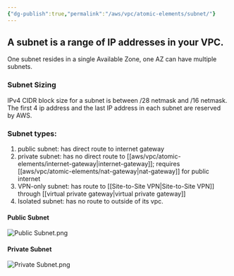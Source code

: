 ```yaml
---
{"dg-publish":true,"permalink":"/aws/vpc/atomic-elements/subnet/"}
---
```


## A subnet is a range of IP addresses in your VPC.

One subnet resides in a single Available Zone, one AZ can have multiple subnets.

### Subnet Sizing

IPv4 CIDR block size for a subnet is between /28 netmask and /16 netmask.
The first 4 ip address and the last IP address in each subnet are reserved by AWS.

### Subnet types:
1. public subnet: has direct route to internet gateway
2. private subnet: has no direct route to [[aws/vpc/atomic-elements/internet-gateway\|internet-gateway]]; requires [[aws/vpc/atomic-elements/nat-gateway\|nat-gateway]] for public internet
3. VPN-only subnet: has route to [[Site-to-Site VPN\|Site-to-Site VPN]] through [[virtual private gateway\|virtual private gateway]]
4. Isolated subnet: has no route to outside of its vpc.


#### **Public Subnet**

<style> .container {font-family: sans-serif; text-align: center;} .button-wrapper button {z-index: 1;height: 40px; width: 100px; margin: 10px;padding: 5px;} .excalidraw .App-menu_top .buttonList { display: flex;} .excalidraw-wrapper { height: 800px; margin: 50px; position: relative;} :root[dir="ltr"] .excalidraw .layer-ui__wrapper .zen-mode-transition.App-menu_bottom--transition-left {transform: none;} </style><script src="https://cdn.jsdelivr.net/npm/react@17/umd/react.production.min.js"></script><script src="https://cdn.jsdelivr.net/npm/react-dom@17/umd/react-dom.production.min.js"></script><script type="text/javascript" src="https://cdn.jsdelivr.net/npm/@excalidraw/excalidraw@0/dist/excalidraw.production.min.js"></script><div id="Public_Subnetexcalidraw.md1"></div><script>(function(){const InitialData={"type":"excalidraw","version":2,"source":"https://github.com/zsviczian/obsidian-excalidraw-plugin/releases/tag/2.8.1","elements":[{"id":"5bkJlpKXXu0BzRz5Fr9u-","type":"rectangle","x":-311.52389380530974,"y":-224.5171946756601,"width":651.0477876106194,"height":389.32146957520087,"angle":0,"strokeColor":"#1e1e1e","backgroundColor":"transparent","fillStyle":"solid","strokeWidth":2,"strokeStyle":"solid","roughness":1,"opacity":100,"groupIds":[],"frameId":null,"index":"a1","roundness":{"type":3},"seed":1635394146,"version":290,"versionNonce":101702846,"isDeleted":false,"boundElements":[],"updated":1738682781959,"link":null,"locked":false},{"id":"hxzc1rCF","type":"text","x":-292.8573300956078,"y":-208.06270537945903,"width":28.669830322265625,"height":18.686790689168177,"angle":0,"strokeColor":"#1e1e1e","backgroundColor":"transparent","fillStyle":"solid","strokeWidth":2,"strokeStyle":"solid","roughness":1,"opacity":100,"groupIds":[],"frameId":null,"index":"a2","roundness":null,"seed":442309950,"version":226,"versionNonce":889524898,"isDeleted":false,"boundElements":[],"updated":1738682783809,"link":null,"locked":false,"text":"VPC","rawText":"VPC","fontSize":14.949432551334542,"fontFamily":5,"textAlign":"left","verticalAlign":"top","containerId":null,"originalText":"VPC","autoResize":true,"lineHeight":1.25},{"id":"05kjNDrwyTF9JiMk2_OmV","type":"rectangle","x":-287.05737704918033,"y":-159.5705265410959,"width":322.55737704918033,"height":269.5342465753425,"angle":0,"strokeColor":"#1e1e1e","backgroundColor":"transparent","fillStyle":"solid","strokeWidth":2,"strokeStyle":"solid","roughness":1,"opacity":100,"groupIds":["iyYbkaBhsz2m86-qtExJE"],"frameId":null,"index":"a2l","roundness":{"type":3},"seed":174167742,"version":246,"versionNonce":1195518634,"isDeleted":false,"boundElements":[{"id":"KeeEFuoTd30I4EqMg2sPI","type":"arrow"}],"updated":1738697415769,"link":null,"locked":false},{"id":"K77F2icJ","type":"text","x":-268.75177248083156,"y":-145.0522884351641,"width":43.18452453613281,"height":15.780693593404127,"angle":0,"strokeColor":"#1e1e1e","backgroundColor":"transparent","fillStyle":"solid","strokeWidth":2,"strokeStyle":"solid","roughness":1,"opacity":100,"groupIds":["iyYbkaBhsz2m86-qtExJE"],"frameId":null,"index":"a3","roundness":null,"seed":1980770302,"version":156,"versionNonce":402089762,"isDeleted":false,"boundElements":[],"updated":1738682789309,"link":null,"locked":false,"text":"Subnet","rawText":"Subnet","fontSize":12.624554874723302,"fontFamily":5,"textAlign":"left","verticalAlign":"top","containerId":null,"originalText":"Subnet","autoResize":true,"lineHeight":1.25},{"id":"R4yHCWBYjL-TyqBi1uE-h","type":"rectangle","x":-77.5,"y":-84.4609375,"width":229.99999999999997,"height":105,"angle":0,"strokeColor":"#2f9e44","backgroundColor":"#b2f2bb","fillStyle":"solid","strokeWidth":2,"strokeStyle":"solid","roughness":1,"opacity":100,"groupIds":[],"frameId":null,"index":"a4","roundness":{"type":3},"seed":66351266,"version":284,"versionNonce":1517284650,"isDeleted":false,"boundElements":[{"type":"text","id":"3qNK5WrI"},{"id":"lYW3Fe7g3CQb5r5zPwyUG","type":"arrow"},{"id":"rd--dlaxW6-6_2Qh0sPaw","type":"arrow"},{"id":"6kdvnwWZpxQuvqfkYnV53","type":"arrow"},{"id":"KeeEFuoTd30I4EqMg2sPI","type":"arrow"}],"updated":1738697415769,"link":null,"locked":false},{"id":"3qNK5WrI","type":"text","x":-66.60993957519533,"y":-69.4609375,"width":208.21987915039062,"height":75,"angle":0,"strokeColor":"#2f9e44","backgroundColor":"transparent","fillStyle":"solid","strokeWidth":2,"strokeStyle":"solid","roughness":1,"opacity":100,"groupIds":[],"frameId":null,"index":"a5","roundness":null,"seed":149640674,"version":293,"versionNonce":546715838,"isDeleted":false,"boundElements":[],"updated":1738682792009,"link":null,"locked":false,"text":"Route Table\nDestination | Target\n0.0.0.0/32  | igw-xxx","rawText":"Route Table\nDestination | Target\n0.0.0.0/32  | igw-xxx","fontSize":20,"fontFamily":5,"textAlign":"center","verticalAlign":"middle","containerId":"R4yHCWBYjL-TyqBi1uE-h","originalText":"Route Table\nDestination | Target\n0.0.0.0/32  | igw-xxx","autoResize":true,"lineHeight":1.25},{"id":"ZPkGmmrCldqKw9hIC1eNN","type":"rectangle","x":228.5,"y":-89.4609375,"width":200,"height":116,"angle":0,"strokeColor":"#228be6","backgroundColor":"#a5d8ff","fillStyle":"solid","strokeWidth":2,"strokeStyle":"solid","roughness":1,"opacity":100,"groupIds":[],"frameId":null,"index":"a6","roundness":{"type":3},"seed":1779140706,"version":100,"versionNonce":1580815018,"isDeleted":false,"boundElements":[{"type":"text","id":"KzATuRnt"},{"id":"rd--dlaxW6-6_2Qh0sPaw","type":"arrow"},{"id":"7orb69btInt-4vXwB2ZlL","type":"arrow"},{"id":"eNMqXVuCVKpPY-dRDDaU1","type":"arrow"},{"id":"6kdvnwWZpxQuvqfkYnV53","type":"arrow"}],"updated":1738697408554,"link":null,"locked":false},{"id":"KzATuRnt","type":"text","x":240.26006317138672,"y":-56.4609375,"width":176.47987365722656,"height":50,"angle":0,"strokeColor":"#228be6","backgroundColor":"#b2f2bb","fillStyle":"solid","strokeWidth":2,"strokeStyle":"solid","roughness":1,"opacity":100,"groupIds":[],"frameId":null,"index":"a7","roundness":null,"seed":718028130,"version":44,"versionNonce":901145790,"isDeleted":false,"boundElements":[],"updated":1738682579110,"link":null,"locked":false,"text":"Internet Gateway\nigw-xxx","rawText":"Internet Gateway\nigw-xxx","fontSize":20,"fontFamily":5,"textAlign":"center","verticalAlign":"middle","containerId":"ZPkGmmrCldqKw9hIC1eNN","originalText":"Internet Gateway\nigw-xxx","autoResize":true,"lineHeight":1.25},{"id":"lYW3Fe7g3CQb5r5zPwyUG","type":"arrow","x":-260.5,"y":-38.17455634617386,"width":182,"height":0.4421085138512204,"angle":0,"strokeColor":"#228be6","backgroundColor":"#a5d8ff","fillStyle":"solid","strokeWidth":1,"strokeStyle":"solid","roughness":1,"opacity":100,"groupIds":[],"frameId":null,"index":"a8","roundness":{"type":2},"seed":959547810,"version":122,"versionNonce":563639338,"isDeleted":false,"boundElements":[],"updated":1738697420120,"link":null,"locked":false,"points":[[0,0],[182,-0.4421085138512204]],"lastCommittedPoint":null,"startBinding":{"elementId":"ExJiJV2s","focus":0.9953116581431476,"gap":5,"fixedPoint":null},"endBinding":{"elementId":"R4yHCWBYjL-TyqBi1uE-h","focus":0.13144364691378335,"gap":1,"fixedPoint":null},"startArrowhead":null,"endArrowhead":"arrow","elbowed":false},{"id":"ExJiJV2s","type":"text","x":-255.5,"y":-63.4609375,"width":137.33990478515625,"height":25,"angle":0,"strokeColor":"#228be6","backgroundColor":"#a5d8ff","fillStyle":"solid","strokeWidth":1,"strokeStyle":"solid","roughness":1,"opacity":100,"groupIds":[],"frameId":null,"index":"a9","roundness":null,"seed":1229125922,"version":32,"versionNonce":212783806,"isDeleted":false,"boundElements":[{"id":"lYW3Fe7g3CQb5r5zPwyUG","type":"arrow"}],"updated":1738682690306,"link":null,"locked":false,"text":"74.125.135.113","rawText":"74.125.135.113","fontSize":20,"fontFamily":5,"textAlign":"left","verticalAlign":"top","containerId":null,"originalText":"74.125.135.113","autoResize":true,"lineHeight":1.25},{"id":"rd--dlaxW6-6_2Qh0sPaw","type":"arrow","x":153.5,"y":-29.14353501393056,"width":74,"height":1.0271344201245327,"angle":0,"strokeColor":"#228be6","backgroundColor":"#a5d8ff","fillStyle":"solid","strokeWidth":1,"strokeStyle":"solid","roughness":1,"opacity":100,"groupIds":[],"frameId":null,"index":"aA","roundness":{"type":2},"seed":2028305634,"version":62,"versionNonce":503894582,"isDeleted":false,"boundElements":[],"updated":1738697327563,"link":null,"locked":false,"points":[[0,0],[74,-1.0271344201245327]],"lastCommittedPoint":null,"startBinding":{"elementId":"R4yHCWBYjL-TyqBi1uE-h","focus":0.08904958677685952,"gap":1.0000000000000284,"fixedPoint":null},"endBinding":{"elementId":"ZPkGmmrCldqKw9hIC1eNN","focus":0.001879699248120301,"gap":1,"fixedPoint":null},"startArrowhead":null,"endArrowhead":"arrow","elbowed":false},{"id":"7orb69btInt-4vXwB2ZlL","type":"arrow","x":432.5,"y":-31.189071373828256,"width":130.25994873046875,"height":1.4000630962205918,"angle":0,"strokeColor":"#228be6","backgroundColor":"#a5d8ff","fillStyle":"solid","strokeWidth":1,"strokeStyle":"solid","roughness":1,"opacity":100,"groupIds":[],"frameId":null,"index":"aB","roundness":{"type":2},"seed":1378001150,"version":81,"versionNonce":350034806,"isDeleted":false,"boundElements":[],"updated":1738697327563,"link":null,"locked":false,"points":[[0,0],[130.25994873046875,-1.4000630962205918]],"lastCommittedPoint":null,"startBinding":{"elementId":"ZPkGmmrCldqKw9hIC1eNN","focus":0.02352408957249491,"gap":4,"fixedPoint":null},"endBinding":{"elementId":"2YbWHr8O","focus":-1.613550832669398,"gap":8,"fixedPoint":null},"startArrowhead":null,"endArrowhead":"arrow","elbowed":false},{"id":"2YbWHr8O","type":"text","x":452.5,"y":-65.4609375,"width":102.25994873046875,"height":25,"angle":0,"strokeColor":"#228be6","backgroundColor":"#a5d8ff","fillStyle":"solid","strokeWidth":1,"strokeStyle":"solid","roughness":1,"opacity":100,"groupIds":[],"frameId":null,"index":"aC","roundness":null,"seed":771025634,"version":26,"versionNonce":508054818,"isDeleted":false,"boundElements":[{"id":"7orb69btInt-4vXwB2ZlL","type":"arrow"}],"updated":1738682712957,"link":null,"locked":false,"text":"google.com","rawText":"google.com","fontSize":20,"fontFamily":5,"textAlign":"left","verticalAlign":"top","containerId":null,"originalText":"google.com","autoResize":true,"lineHeight":1.25},{"id":"eNMqXVuCVKpPY-dRDDaU1","type":"arrow","x":561.9517333166607,"y":7.288469738769663,"width":119.3803242859372,"height":0,"angle":0,"strokeColor":"#f08c00","backgroundColor":"#a5d8ff","fillStyle":"solid","strokeWidth":1,"strokeStyle":"solid","roughness":1,"opacity":100,"groupIds":[],"frameId":null,"index":"aD","roundness":{"type":2},"seed":1423326390,"version":57,"versionNonce":1869605930,"isDeleted":false,"boundElements":null,"updated":1738697346379,"link":null,"locked":false,"points":[[0,0],[-119.3803242859372,0]],"lastCommittedPoint":null,"startBinding":null,"endBinding":{"elementId":"ZPkGmmrCldqKw9hIC1eNN","focus":0.6680932282546496,"gap":14.071409030723487,"fixedPoint":null},"startArrowhead":null,"endArrowhead":"arrow","elbowed":false},{"id":"VPJgY9YJ","type":"text","x":451.7545108988726,"y":-24.087128310739445,"width":102.25994873046875,"height":25,"angle":0,"strokeColor":"#f08c00","backgroundColor":"#a5d8ff","fillStyle":"solid","strokeWidth":1,"strokeStyle":"solid","roughness":1,"opacity":100,"groupIds":[],"frameId":null,"index":"aH","roundness":null,"seed":259935798,"version":45,"versionNonce":543438250,"isDeleted":false,"boundElements":null,"updated":1738697441898,"link":null,"locked":false,"text":"google.com","rawText":"google.com","fontSize":20,"fontFamily":5,"textAlign":"left","verticalAlign":"top","containerId":null,"originalText":"google.com","autoResize":true,"lineHeight":1.25},{"id":"6kdvnwWZpxQuvqfkYnV53","type":"arrow","x":224.4727396621842,"y":5.757952760744843,"width":70.40378098914255,"height":1.5305169780248207,"angle":0,"strokeColor":"#f08c00","backgroundColor":"#a5d8ff","fillStyle":"solid","strokeWidth":1,"strokeStyle":"solid","roughness":1,"opacity":100,"groupIds":[],"frameId":null,"index":"aI","roundness":{"type":2},"seed":1134958518,"version":32,"versionNonce":1770876266,"isDeleted":false,"boundElements":null,"updated":1738697408554,"link":null,"locked":false,"points":[[0,0],[-70.40378098914255,-1.5305169780248207]],"lastCommittedPoint":null,"startBinding":{"elementId":"ZPkGmmrCldqKw9hIC1eNN","focus":-0.6561041229523406,"gap":4.02726033781579,"fixedPoint":null},"endBinding":{"elementId":"R4yHCWBYjL-TyqBi1uE-h","focus":0.611895736099637,"gap":1.568958673041692,"fixedPoint":null},"startArrowhead":null,"endArrowhead":"arrow","elbowed":false},{"id":"KeeEFuoTd30I4EqMg2sPI","type":"arrow","x":-90.81375781093229,"y":4.227435782720022,"width":169.1221260717445,"height":3.061033956049755,"angle":0,"strokeColor":"#f08c00","backgroundColor":"#a5d8ff","fillStyle":"solid","strokeWidth":1,"strokeStyle":"solid","roughness":1,"opacity":100,"groupIds":[],"frameId":null,"index":"aJ","roundness":{"type":2},"seed":2049859766,"version":68,"versionNonce":377339690,"isDeleted":false,"boundElements":null,"updated":1738697446302,"link":null,"locked":false,"points":[[0,0],[-169.1221260717445,-3.061033956049755]],"lastCommittedPoint":null,"startBinding":{"elementId":"R4yHCWBYjL-TyqBi1uE-h","focus":-0.705565639521232,"gap":13.313757810932273,"fixedPoint":null},"endBinding":{"elementId":"05kjNDrwyTF9JiMk2_OmV","focus":0.20625153959330828,"gap":1,"fixedPoint":null},"startArrowhead":null,"endArrowhead":"arrow","elbowed":false},{"id":"RzAYzBpH","type":"text","x":-249.98752352551534,"y":-27.1481622667892,"width":137.33990478515625,"height":25,"angle":0,"strokeColor":"#f08c00","backgroundColor":"#a5d8ff","fillStyle":"solid","strokeWidth":1,"strokeStyle":"solid","roughness":1,"opacity":100,"groupIds":["iyYbkaBhsz2m86-qtExJE"],"frameId":null,"index":"aQ","roundness":null,"seed":438088362,"version":17,"versionNonce":2114789034,"isDeleted":false,"boundElements":null,"updated":1738697462105,"link":null,"locked":false,"text":"74.125.135.113","rawText":"74.125.135.113","fontSize":20,"fontFamily":5,"textAlign":"left","verticalAlign":"top","containerId":null,"originalText":"74.125.135.113","autoResize":true,"lineHeight":1.25},{"id":"MYeoaURf","type":"text","x":463.9986467230712,"y":-11.077733997528412,"width":8,"height":25,"angle":0,"strokeColor":"#f08c00","backgroundColor":"#a5d8ff","fillStyle":"solid","strokeWidth":1,"strokeStyle":"solid","roughness":1,"opacity":100,"groupIds":[],"frameId":null,"index":"aE","roundness":null,"seed":383954742,"version":3,"versionNonce":1016912310,"isDeleted":true,"boundElements":null,"updated":1738697395511,"link":null,"locked":false,"text":"","rawText":"","fontSize":20,"fontFamily":5,"textAlign":"left","verticalAlign":"top","containerId":null,"originalText":"","autoResize":true,"lineHeight":1.25},{"id":"qUsvHtqY","type":"text","x":468.5901976571458,"y":-14.90402644259052,"width":8,"height":25,"angle":0,"strokeColor":"#f08c00","backgroundColor":"#a5d8ff","fillStyle":"solid","strokeWidth":1,"strokeStyle":"solid","roughness":1,"opacity":100,"groupIds":[],"frameId":null,"index":"aF","roundness":null,"seed":481190966,"version":3,"versionNonce":1354714806,"isDeleted":true,"boundElements":null,"updated":1738697396464,"link":null,"locked":false,"text":"","rawText":"","fontSize":20,"fontFamily":5,"textAlign":"left","verticalAlign":"top","containerId":null,"originalText":"","autoResize":true,"lineHeight":1.25},{"id":"hsIChdaF","type":"text","x":468.5901976571458,"y":-17.965060398640162,"width":8,"height":25,"angle":0,"strokeColor":"#f08c00","backgroundColor":"#a5d8ff","fillStyle":"solid","strokeWidth":1,"strokeStyle":"solid","roughness":1,"opacity":100,"groupIds":[],"frameId":null,"index":"aG","roundness":null,"seed":678926646,"version":3,"versionNonce":696206262,"isDeleted":true,"boundElements":null,"updated":1738697397626,"link":null,"locked":false,"text":"","rawText":"","fontSize":20,"fontFamily":5,"textAlign":"left","verticalAlign":"top","containerId":null,"originalText":"","autoResize":true,"lineHeight":1.25},{"id":"Sm0bOdnb","type":"text","x":-221.67295943205585,"y":-4.955666085429016,"width":8,"height":25,"angle":0,"strokeColor":"#f08c00","backgroundColor":"#a5d8ff","fillStyle":"solid","strokeWidth":1,"strokeStyle":"solid","roughness":1,"opacity":100,"groupIds":["iyYbkaBhsz2m86-qtExJE"],"frameId":null,"index":"aK","roundness":null,"seed":1161097642,"version":3,"versionNonce":1995444010,"isDeleted":true,"boundElements":null,"updated":1738697424440,"link":null,"locked":false,"text":"","rawText":"","fontSize":20,"fontFamily":5,"textAlign":"left","verticalAlign":"top","containerId":null,"originalText":"","autoResize":true,"lineHeight":1.25},{"id":"kANT4Kjv","type":"text","x":-247.69174805847808,"y":-11.842992486540766,"width":8,"height":25,"angle":0,"strokeColor":"#f08c00","backgroundColor":"#a5d8ff","fillStyle":"solid","strokeWidth":1,"strokeStyle":"solid","roughness":1,"opacity":100,"groupIds":["iyYbkaBhsz2m86-qtExJE"],"frameId":null,"index":"aL","roundness":null,"seed":2007092394,"version":3,"versionNonce":841099818,"isDeleted":true,"boundElements":null,"updated":1738697425369,"link":null,"locked":false,"text":"","rawText":"","fontSize":20,"fontFamily":5,"textAlign":"left","verticalAlign":"top","containerId":null,"originalText":"","autoResize":true,"lineHeight":1.25},{"id":"J4biz84t","type":"text","x":-244.6307141024284,"y":-17.199801909627695,"width":8,"height":25,"angle":0,"strokeColor":"#f08c00","backgroundColor":"#a5d8ff","fillStyle":"solid","strokeWidth":1,"strokeStyle":"solid","roughness":1,"opacity":100,"groupIds":["iyYbkaBhsz2m86-qtExJE"],"frameId":null,"index":"aM","roundness":null,"seed":994650026,"version":3,"versionNonce":1374602538,"isDeleted":true,"boundElements":null,"updated":1738697426427,"link":null,"locked":false,"text":"","rawText":"","fontSize":20,"fontFamily":5,"textAlign":"left","verticalAlign":"top","containerId":null,"originalText":"","autoResize":true,"lineHeight":1.25},{"id":"fSTIj8Tw","type":"text","x":-244.6307141024284,"y":-20.26083586567745,"width":8,"height":25,"angle":0,"strokeColor":"#f08c00","backgroundColor":"#a5d8ff","fillStyle":"solid","strokeWidth":1,"strokeStyle":"solid","roughness":1,"opacity":100,"groupIds":["iyYbkaBhsz2m86-qtExJE"],"frameId":null,"index":"aN","roundness":null,"seed":1592459946,"version":3,"versionNonce":1964367914,"isDeleted":true,"boundElements":null,"updated":1738697433111,"link":null,"locked":false,"text":"","rawText":"","fontSize":20,"fontFamily":5,"textAlign":"left","verticalAlign":"top","containerId":null,"originalText":"","autoResize":true,"lineHeight":1.25},{"id":"Iz7rAHuM","type":"text","x":-251.5180405035402,"y":-22.556611332714624,"width":8,"height":25,"angle":0,"strokeColor":"#f08c00","backgroundColor":"#a5d8ff","fillStyle":"solid","strokeWidth":1,"strokeStyle":"solid","roughness":1,"opacity":100,"groupIds":["iyYbkaBhsz2m86-qtExJE"],"frameId":null,"index":"aO","roundness":null,"seed":1937996970,"version":3,"versionNonce":89643562,"isDeleted":true,"boundElements":null,"updated":1738697448657,"link":null,"locked":false,"text":"","rawText":"","fontSize":20,"fontFamily":5,"textAlign":"left","verticalAlign":"top","containerId":null,"originalText":"","autoResize":true,"lineHeight":1.25},{"id":"sd5tcMrQ","type":"text","x":-249.98752352551534,"y":-27.1481622667892,"width":8,"height":25,"angle":0,"strokeColor":"#f08c00","backgroundColor":"#a5d8ff","fillStyle":"solid","strokeWidth":1,"strokeStyle":"solid","roughness":1,"opacity":100,"groupIds":["iyYbkaBhsz2m86-qtExJE"],"frameId":null,"index":"aP","roundness":null,"seed":550688682,"version":3,"versionNonce":1154250026,"isDeleted":true,"boundElements":null,"updated":1738697449497,"link":null,"locked":false,"text":"","rawText":"","fontSize":20,"fontFamily":5,"textAlign":"left","verticalAlign":"top","containerId":null,"originalText":"","autoResize":true,"lineHeight":1.25}],"appState":{"theme":"light","viewBackgroundColor":"#ffffff","currentItemStrokeColor":"#f08c00","currentItemBackgroundColor":"#a5d8ff","currentItemFillStyle":"solid","currentItemStrokeWidth":1,"currentItemStrokeStyle":"solid","currentItemRoughness":1,"currentItemOpacity":100,"currentItemFontFamily":5,"currentItemFontSize":20,"currentItemTextAlign":"left","currentItemStartArrowhead":null,"currentItemEndArrowhead":"arrow","currentItemArrowType":"round","scrollX":334.5485865613876,"scrollY":549.8794960817252,"zoom":{"value":1.306748},"currentItemRoundness":"round","gridSize":20,"gridStep":5,"gridModeEnabled":false,"gridColor":{"Bold":"rgba(217, 217, 217, 0.5)","Regular":"rgba(230, 230, 230, 0.5)"},"currentStrokeOptions":null,"frameRendering":{"enabled":true,"clip":true,"name":true,"outline":true},"objectsSnapModeEnabled":false,"activeTool":{"type":"selection","customType":null,"locked":false,"lastActiveTool":null}},"files":{}};InitialData.scrollToContent=true;App=()=>{const e=React.useRef(null),t=React.useRef(null),[n,i]=React.useState({width:void 0,height:void 0});return React.useEffect(()=>{i({width:t.current.getBoundingClientRect().width,height:t.current.getBoundingClientRect().height});const e=()=>{i({width:t.current.getBoundingClientRect().width,height:t.current.getBoundingClientRect().height})};return window.addEventListener("resize",e),()=>window.removeEventListener("resize",e)},[t]),React.createElement(React.Fragment,null,React.createElement("div",{className:"excalidraw-wrapper",ref:t},React.createElement(ExcalidrawLib.Excalidraw,{ref:e,width:n.width,height:n.height,initialData:InitialData,viewModeEnabled:!0,zenModeEnabled:!0,gridModeEnabled:!1})))},excalidrawWrapper=document.getElementById("Public_Subnetexcalidraw.md1");ReactDOM.render(React.createElement(App),excalidrawWrapper);})();</script>


![Public Subnet.png](/img/user/aws/vpc/png/Public%20Subnet.png)
#### **Private Subnet**
![Private Subnet.png](/img/user/aws/vpc/png/Private%20Subnet.png)
